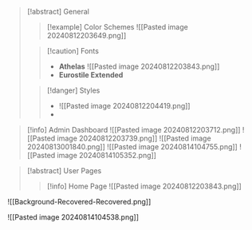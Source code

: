 
> [!abstract] General
>> [!example] Color Schemes
>> ![[Pasted image 20240812203649.png]]
>
>
>> [!caution] Fonts
>> - __Athelas__ 
>> ![[Pasted image 20240812203843.png]]
>> - __Eurostile Extended__
>> 
>
>
>> [!danger] Styles
>> - ![[Pasted image 20240812204419.png]]
>> - 

> [!info] Admin Dashboard
> ![[Pasted image 20240812203712.png]]
> ![[Pasted image 20240812203739.png]]
> ![[Pasted image 20240813001840.png]]
> ![[Pasted image 20240814104755.png]]
> ![[Pasted image 20240814105352.png]]



> [!abstract] User Pages
>
>> [!info] Home Page
>> ![[Pasted image 20240812203843.png]]




![[Background-Recovered-Recovered.png]]

![[Pasted image 20240814104538.png]]